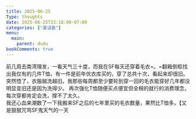 ```yaml
---
title: 2025-06-25
Type: thoughts
date: 2025-06-25T23:18:00-07:00
categories: ["废话篓"]
menu:
  main:
    parent: dudu
bookComments: true
---
```

前几周去南湾理发，一看天气三十度，而我在SF每天还穿着毛衣=。=翻箱倒柜找出我仅有的几件T恤，有一件是前年优衣库买的，穿了总共十次，看起来却很旧。突然悟了，衣服越洗越旧。我那些每周都至少要轮到穿一回的毛衣能穿好几年都没明显变旧还是因为洗得少。
再次强化T恤随便买点便宜但全棉的就行的消费理念，每次穿都肯定会洗，撑不了太久。  
我还心血来潮数了一下我搬来SF之后的七年里买的毛衣数量，果然比T恤多。【又是狠狠咒骂SF鬼天气的一天